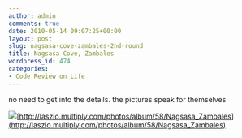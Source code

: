```yaml
---
author: admin
comments: true
date: 2010-05-14 09:07:25+00:00
layout: post
slug: nagsasa-cove-zambales-2nd-round
title: Nagsasa Cove, Zambales
wordpress_id: 474
categories:
- Code Review on Life
---
```


no need to get into the details. the pictures speak for themselves

[![](http://www.reengo.com/wp-content/uploads/2010/05/24916_1367726400796_1460767305_971880_6799375_n.jpg)](http://www.reengo.com/wp-content/uploads/2010/05/24916_1367726400796_1460767305_971880_6799375_n.jpg)[http://laszio.multiply.com/photos/album/58/Nagsasa_Zambales](http://laszio.multiply.com/photos/album/58/Nagsasa_Zambales)
